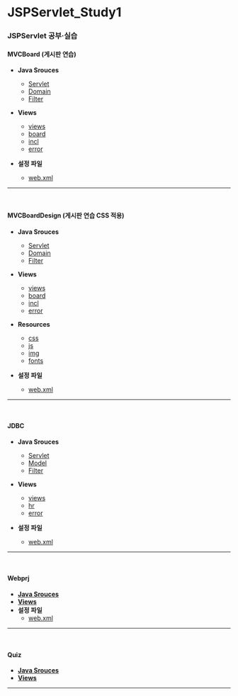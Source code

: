 # JSPServlet_Study1
### JSPServlet 공부·실습

#### MVCBoard (게시판 연습)
- **Java Srouces**
  - [Servlet](https://github.com/ehdqkd616/JSPServlet_Study1/tree/master/MVCBoard/src/lab/board/web)
  - [Domain](https://github.com/ehdqkd616/JSPServlet_Study1/tree/master/MVCBoard/src/lab/web/domain)
  - [Filter](https://github.com/ehdqkd616/JSPServlet_Study1/tree/master/MVCBoard/src/lab/board/filter)

- **Views**
  - [views](https://github.com/ehdqkd616/JSPServlet_Study1/tree/master/MVCBoard/WebContent)
  - [board](https://github.com/ehdqkd616/JSPServlet_Study1/tree/master/MVCBoard/WebContent/board)
  - [incl](https://github.com/ehdqkd616/JSPServlet_Study1/tree/master/MVCBoard/WebContent/incl)
  - [error](https://github.com/ehdqkd616/JSPServlet_Study1/tree/master/MVCBoard/WebContent/error)
  
- **설정 파일**
  - [web.xml](https://github.com/ehdqkd616/JSPServlet_Study1/blob/master/MVCBoard/WebContent/WEB-INF/web.xml)
  
___
<br>
  
#### MVCBoardDesign (게시판 연습 CSS 적용)
- **Java Srouces**
  - [Servlet](https://github.com/ehdqkd616/JSPServlet_Study1/tree/master/MVCBoardDesign/src/lab/board/web)
  - [Domain](https://github.com/ehdqkd616/JSPServlet_Study1/tree/master/MVCBoardDesign/src/lab/web/domain)
  - [Filter](https://github.com/ehdqkd616/JSPServlet_Study1/tree/master/MVCBoardDesign/src/lab/board/filter)

- **Views**
  - [views](https://github.com/ehdqkd616/JSPServlet_Study1/tree/master/MVCBoardDesign/WebContent)
  - [board](https://github.com/ehdqkd616/JSPServlet_Study1/tree/master/MVCBoardDesign/WebContent/board)
  - [incl](https://github.com/ehdqkd616/JSPServlet_Study1/tree/master/MVCBoardDesign/WebContent/incl)
  - [error](https://github.com/ehdqkd616/JSPServlet_Study1/tree/master/MVCBoardDesign/WebContent/error)

- **Resources**
  - [css](https://github.com/ehdqkd616/JSPServlet_Study1/tree/master/MVCBoardDesign/WebContent/css)
  - [js](https://github.com/ehdqkd616/JSPServlet_Study1/tree/master/MVCBoardDesign/WebContent/js)
  - [img](https://github.com/ehdqkd616/JSPServlet_Study1/tree/master/MVCBoardDesign/WebContent/img)
  - [fonts](https://github.com/ehdqkd616/JSPServlet_Study1/tree/master/MVCBoardDesign/WebContent/fonts)
  
- **설정 파일**
  - [web.xml](https://github.com/ehdqkd616/JSPServlet_Study1/blob/master/MVCBoardDesign/WebContent/WEB-INF/web.xml)

___
<br>

#### JDBC
- **Java Srouces**
  - [Servlet](https://github.com/ehdqkd616/JSPServlet_Study1/tree/master/JDBC/src/lab/web/servlet)
  - [Model](https://github.com/ehdqkd616/JSPServlet_Study1/tree/master/JDBC/src/lab/web/model)
  - [Filter](https://github.com/ehdqkd616/JSPServlet_Study1/tree/master/JDBC/src/lab/web/filter)

- **Views**
  - [views](https://github.com/ehdqkd616/JSPServlet_Study1/tree/master/JDBC/WebContent)
  - [hr](https://github.com/ehdqkd616/JSPServlet_Study1/tree/master/JDBC/WebContent/hr)
  - [error](https://github.com/ehdqkd616/JSPServlet_Study1/tree/master/JDBC/WebContent/error)
  
- **설정 파일**
  - [web.xml](https://github.com/ehdqkd616/JSPServlet_Study1/blob/master/JDBC/WebContent/WEB-INF/web.xml)
___
<br>

#### Webprj
- [**Java Srouces**](https://github.com/ehdqkd616/JSPServlet_Study1/tree/master/Webprj/src)
- [**Views**](https://github.com/ehdqkd616/JSPServlet_Study1/tree/master/Webprj/WebContent)
- **설정 파일**
  - [web.xml](https://github.com/ehdqkd616/JSPServlet_Study1/blob/master/Webprj/WebContent/WEB-INF/web.xml)

___
<br>

#### Quiz
- [**Java Srouces**](https://github.com/ehdqkd616/JSPServlet_Study1/tree/master/Quiz/src)
- [**Views**](https://github.com/ehdqkd616/JSPServlet_Study1/tree/master/Quiz/WebContent)

___
<br>

